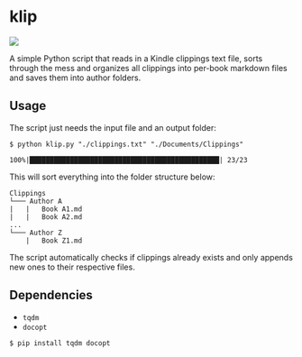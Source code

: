 # klip

![](https://img.shields.io/badge/python-3-blue)

A simple Python script that reads in a Kindle clippings text file, sorts through the mess and organizes all clippings into per-book markdown files and saves them into author folders. 

## Usage

The script just needs the input file and an output folder:

```
$ python klip.py "./clippings.txt" "./Documents/Clippings"

100%|███████████████████████████████████████████████| 23/23
```

This will sort everything into the folder structure below:

```
Clippings
└─── Author A
|   |   Book A1.md
|   |   Book A2.md
...
└─── Author Z
    |   Book Z1.md
```

The script automatically checks if clippings already exists and only appends new ones to their respective files.

## Dependencies

* `tqdm`
* `docopt`

```
$ pip install tqdm docopt
```